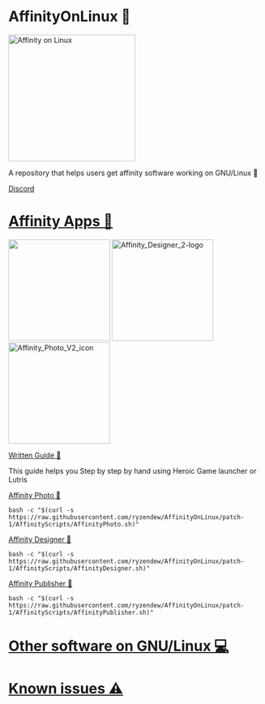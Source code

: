 # AffinityOnLinux 🌹

<img src="https://github.com/Twig6943/AffinityOnLinux/blob/main/AffinityOnLinux.png?raw=true" alt="Affinity on Linux" width="250"/>

A repository that helps users get affinity software working on GNU/Linux 🐧

[Discord](https://discord.gg/t5V9ecpJWZ)

# [Affinity Apps 📢](https://affinity.serif.com)

<img src="https://github.com/user-attachments/assets/96ae06f8-470b-451f-ba29-835324b5b552" width="200"/>

<img src="https://github.com/user-attachments/assets/8ea7f748-c455-4ee8-9a94-775de40dbbf3" alt="Affinity_Designer_2-logo" width="200"/>

<img src="https://github.com/user-attachments/assets/c7b70ee5-58e3-46c6-b385-7c3d02749664" alt="Affinity_Photo_V2_icon" width="200"/>

[Written Guide 📕](https://github.com/ryzendew/AffinityOnLinux/blob/patch-1/Guide/Guide.md)

This guide helps you Step by step by hand using Heroic Game launcher or Lutris

[Affinity Photo 🤖](https://raw.githubusercontent.com/ryzendew/AffinityOnLinux/refs/heads/main/AffinityScripts/AffinityPhoto.sh)

```
bash -c "$(curl -s https://raw.githubusercontent.com/ryzendew/AffinityOnLinux/patch-1/AffinityScripts/AffinityPhoto.sh)"
```

[Affinity Designer 🤖](https://raw.githubusercontent.com/ryzendew/AffinityOnLinux/refs/heads/main/AffinityScripts/AffinityDesigner.sh)

```
bash -c "$(curl -s https://raw.githubusercontent.com/ryzendew/AffinityOnLinux/patch-1/AffinityScripts/AffinityDesigner.sh)"
```

[Affinity Publisher 🤖](https://raw.githubusercontent.com/ryzendew/AffinityOnLinux/refs/heads/main/AffinityScripts/AffinityPublisher.sh)

```
bash -c "$(curl -s https://raw.githubusercontent.com/ryzendew/AffinityOnLinux/patch-1/AffinityScripts/AffinityPublisher.sh)"
```

# [Other software on GNU/Linux 💻](https://github.com/Twig6943/AffinityOnLinux/blob/main/OtherSoftware-on-Linux.md)
# [Known issues ⚠️](https://github.com/Twig6943/AffinityOnLinux/blob/main/Known-issues.md)
